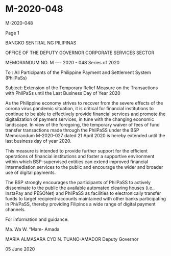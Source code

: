 # M-2020-048

M-2020-048

Page 1

BANGKO SENTRAL NG PILIPINAS

OFFICE OF THE DEPUTY GOVERNOR CORPORATE SERVICES SECTOR

MEMORANDUM NO. M —- 2020 - 048 Series of 2020

To : All Participants of the Philippine Payment and Settlement System (PhilPaSs)

Subject: Extension of the Temporary Relief Measure on the Transactions with PhilPaSs until the Last Business Day of Year 2020

As the Philippine economy strives to recover from the severe effects of the corona virus pandemic situation, it is critical for financial institutions to continue to be able to effectively provide financial services and promote the digitalization of payment services, in tune with the changing economic landscape. In view of the foregoing, the temporary waiver of fees of fund transfer transactions made through the PhilPaSS under the BSP Memorandum M-2020-027 dated 21 April 2020 is hereby extended until the last business day of year 2020.

This measure is intended to provide further support for the efficient operations of financial institutions and foster a supportive environment within which BSP-supervised entities can extend improved financial intermediation services to the public and encourage the wider and broader use of digital payments.

The BSP strongly encourages the participants of PhilPaSS to actively disseminate to the public the available automated clearing houses (i.e., InstaPay and PESONet) and PhilPaSS as facilities to electronically transfer funds to target recipient-accounts maintained with other banks participating in Phi/PaSS, thereby providing Filipinos a wide range of digital payment channels.

For information and guidance.

Ma. Wa W. “Mam- Amada

MARIA ALMASARA CYD N. TUANO-AMADOR Deputy Governor

05 June 2020